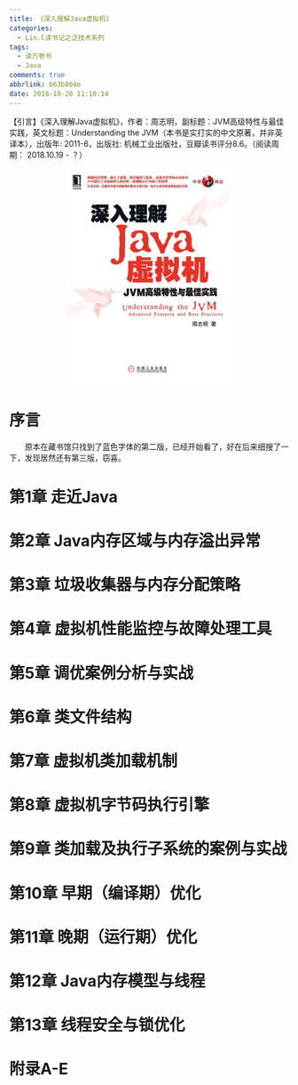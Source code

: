 ```yaml
---
title: 《深入理解Java虚拟机》
categories:
  - Lin.C读书记之泛技术系列
tags:
  - 读万卷书
  - Java
comments: true
abbrlink: b63b804e
date: 2018-10-20 11:10:14
---
```

【引言】《深入理解Java虚拟机》，作者：周志明，副标题：JVM高级特性与最佳实践，英文标题：Understanding the JVM（本书是实打实的中文原著，并非英译本），出版年: 2011-6，出版社: 机械工业出版社，豆瓣读书评分8.6。（阅读周期： 2018.10.19 - ？）
<div align=center><img src="https://github.com/ttfisher/images/raw/master/2018/2018-10-20-05.jpg" width="300"/></div>
<!-- more -->

# 序言
&emsp;&emsp;原本在藏书馆只找到了蓝色字体的第二版，已经开始看了，好在后来细搜了一下，发现居然还有第三版，窃喜。

# 第1章 走近Java
# 第2章 Java内存区域与内存溢出异常
# 第3章 垃圾收集器与内存分配策略
# 第4章 虚拟机性能监控与故障处理工具
# 第5章 调优案例分析与实战
# 第6章 类文件结构
# 第7章 虚拟机类加载机制
# 第8章 虚拟机字节码执行引擎
# 第9章 类加载及执行子系统的案例与实战
# 第10章 早期（编译期）优化
# 第11章 晚期（运行期）优化
# 第12章 Java内存模型与线程
# 第13章 线程安全与锁优化
# 附录A-E